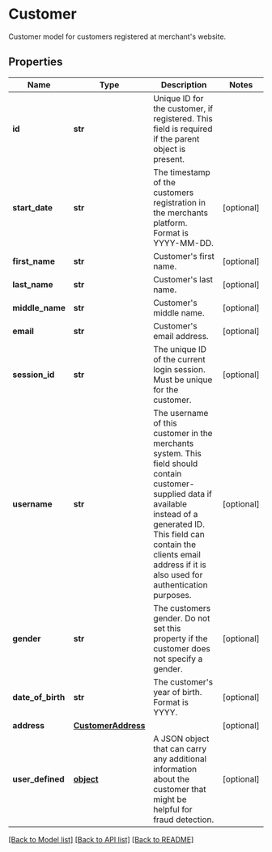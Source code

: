 # Customer

Customer model for customers registered at merchant's website.
## Properties
Name | Type | Description | Notes
------------ | ------------- | ------------- | -------------
**id** | **str** | Unique ID for the customer, if registered. This field is required if the parent object is present. | 
**start_date** | **str** | The timestamp of the customers registration in the merchants platform. Format is YYYY-MM-DD. | [optional] 
**first_name** | **str** | Customer&#39;s first name. | [optional] 
**last_name** | **str** | Customer&#39;s last name. | [optional] 
**middle_name** | **str** | Customer&#39;s middle name. | [optional] 
**email** | **str** | Customer&#39;s email address. | [optional] 
**session_id** | **str** | The unique ID of the current login session. Must be unique for the customer. | [optional] 
**username** | **str** | The username of this customer in the merchants system. This field should contain customer-supplied data if available instead of a generated ID. This field can contain the clients email address if it is also used for authentication purposes. | [optional] 
**gender** | **str** | The customers gender. Do not set this property if the customer does not specify a gender. | [optional] 
**date_of_birth** | **str** | The customer&#39;s year of birth. Format is YYYY. | [optional] 
**address** | [**CustomerAddress**](CustomerAddress.md) |  | [optional] 
**user_defined** | [**object**](.md) | A JSON object that can carry any additional information about the customer that might be helpful for fraud detection. | [optional] 

[[Back to Model list]](../README.md#documentation-for-models) [[Back to API list]](../README.md#documentation-for-api-endpoints) [[Back to README]](../README.md)


